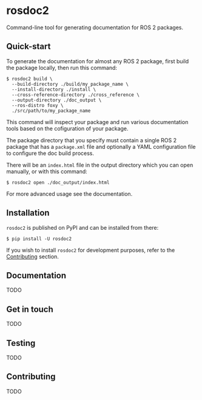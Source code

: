# rosdoc2

Command-line tool for generating documentation for ROS 2 packages.

## Quick-start

To generate the documentation for almost any ROS 2 package, first build the package locally, then run this command:

```
$ rosdoc2 build \
  --build-directory ./build/my_package_name \
  --install-directory ./install \
  --cross-reference-directory ./cross_reference \
  --output-directory ./doc_output \
  --ros-distro foxy \
  ./src/path/to/my_package_name
```

This command will inspect your package and run various documentation tools based on the cofiguration of your package.

The package directory that you specify must contain a single ROS 2 package that has a `package.xml` file and optionally a YAML configuration file to configure the doc build process.

There will be an `index.html` file in the output directory which you can open manually, or with this command:

```
$ rosdoc2 open ./doc_output/index.html
```

For more advanced usage see the documentation.

## Installation

`rosdoc2` is published on PyPI and can be installed from there:

```
$ pip install -U rosdoc2
```

If you wish to install `rosdoc2` for development purposes, refer to the [Contributing](#Contributing) section.

## Documentation

TODO

## Get in touch

TODO

## Testing

TODO

## Contributing

TODO
